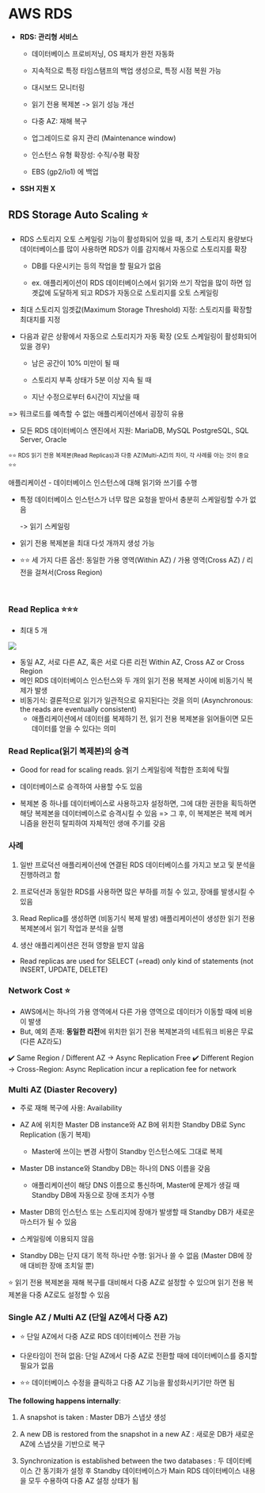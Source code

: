 # AWS RDS

- **RDS: 관리형 서비스**

    - 데이터베이스 프로비저닝, OS 패치가 완전 자동화

    - 지속적으로 특정 타임스탬프의 백업 생성으로, 특정 시점 복원 가능

    - 대시보드 모니터링

    - 읽기 전용 복제본 -> 읽기 성능 개선

    - 다중 AZ: 재해 복구

    - 업그레이드로 유지 관리 (Maintenance window)

    - 인스턴스 유형 확장성: 수직/수평 확장

    - EBS (gp2/io1) 에 백업

- **SSH 지원 X**

## RDS Storage Auto Scaling ⭐️

- RDS 스토리지 오토 스케일링 기능이 활성화되어 있을 때, 초기 스토리지 용량보다 데이터베이스를 많이 사용하면 RDS가 이를 감지해서 자동으로 스토리지를 확장

  - DB를 다운시키는 등의 작업을 할 필요가 없음

  - ex. 애플리케이션이 RDS 데이터베이스에서 읽기와 쓰기 작업을 많이 하면 임곗값에 도달하게 되고 RDS가 자동으로 스토리지를 오토 스케일링

- 최대 스토리지 임곗값(Maximum Storage Threshold) 지정: 스토리지를 확장할 최대치를 지정

- 다음과 같은 상황에서 자동으로 스토리지가 자동 확장 (오토 스케일링이 활성화되어 있을 경우)

  - 남은 공간이 10% 미만이 될 때

  - 스토리지 부족 상태가 5분 이상 지속 될 때

  - 지난 수정으로부터 6시간이 지났을 때

=> 워크로드를 예측할 수 없는 애플리케이션에서 굉장히 유용

- 모든 RDS 데이터베이스 엔진에서 지원: MariaDB, MySQL PostgreSQL, SQL Server, Oracle


<small>⭐️⭐️ RDS 읽기 전용 복제본(Read Replicas)과 다중 AZ(Multi-AZ)의 차이, 각 사례를 아는 것이 중요 ⭐️⭐️</small>

애플리케이션 - 데이터베이스 인스턴스에 대해 읽기와 쓰기를 수행

- 특정 데이터베이스 인스턴스가 너무 많은 요청을 받아서 충분히 스케일링할 수가 없음 

  -> 읽기 스케일링

- 읽기 전용 복제본을 최대 다섯 개까지 생성 가능

- ⭐️⭐️ 세 가지 다른 옵션: 동일한 가용 영역(Within AZ) / 가용 영역(Cross AZ) / 리전을 걸쳐서(Cross Region) 

<br/>

### Read Replica ⭐️⭐️⭐️
- 최대 5 개

<img src="./img/../../img/rds1.png" />

- 동일 AZ, 서로 다른 AZ, 혹은 서로 다른 리전 Within AZ, Cross AZ or Cross Region
- 메인 RDS 데이터베이스 인스턴스와 두 개의 읽기 전용 복제본 사이에 비동기식 복제가 발생
- 비동기식: 결론적으로 읽기가 일관적으로 유지된다는 것을 의미 (Asynchronous: the reads are eventually consistent)
  - 애플리케이션에서 데이터를 복제하기 전, 읽기 전용 복제본을 읽어들이면 모든 데이터를 얻을 수 있다는 의미

### Read Replica(읽기 복제본)의 승격

- Good for read for scaling reads. 읽기 스케일링에 적합한 조회에 탁월

- 데이터베이스로 승격하여 사용할 수도 있음

- 복제본 중 하나를 데이터베이스로 사용하고자 설정하면, 그에 대한 권한을 획득하면 해당 복제본을 데이터베이스로 승격시킬 수 있음 => 그 후, 이 복제본은 복제 메커니즘을 완전히 탈피하여 자체적인 생애 주기를 갖음

### 사례

1. 일반 프로덕션 애플리케이션에 연결된 RDS 데이터베이스를 가지고 보고 및 분석을 진행하려고 함

2. 프로덕션과 동일한 RDS를 사용하면 많은 부하를 끼칠 수 있고, 장애를 발생시킬 수 있음

3. Read Replica를 생성하면 (비동기식 복제 발생) 애플리케이션이 생성한 읽기 전용 복제본에서 읽기 작업과 분석을 실행

4. 생산 애플리케이션은 전혀 영향을 받지 않음

- Read replicas are used for SELECT (=read) only kind of statements (not INSERT, UPDATE, DELETE)

### Network Cost ⭐️

- AWS에서는 하나의 가용 영역에서 다른 가용 영역으로 데이터가 이동할 때에 비용이 발생
- But, 예외 존재: **동일한 리전**에 위치한 읽기 전용 복제본과의 네트워크 비용은 무료 (다른 AZ라도)

✔️ Same Region / Different AZ -> Async Replication Free
✔️ Different Region -> Cross-Region: Async Replication incur a replication fee for network 

### Multi AZ (Diaster Recovery)

- 주로 재해 복구에 사용: Availability

- AZ A에 위치한 Master DB instance와 AZ B에 위치한 Standby DB로 Sync Replication (동기 복제)

  - Master에 쓰이는 변경 사항이 Standby 인스턴스에도 그대로 복제

- Master DB instance와 Standby DB는 하나의 DNS 이름을 갖음

  - 애플리케이션이 해당 DNS 이름으로 통신하며, Master에 문제가 생길 때 Standby DB에 자동으로 장애 조치가 수행

- Master DB의 인스턴스 또는 스토리지에 장애가 발생할 때 Standby DB가 새로운 마스터가 될 수 있음

- 스케일링에 이용되지 않음

- Standby DB는 단지 대기 목적 하나만 수행: 읽거나 쓸 수 없음 (Master DB에 장애 대비한 장애 조치일 뿐)

⭐️ 읽기 전용 복제본을 재해 복구를 대비해서 다중 AZ로 설정할 수 있으며 읽기 전용 복제본을 다중 AZ로도 설정할 수 있음

### Single AZ / Multi AZ (단일 AZ에서 다중 AZ)

- ⭐️ 단일 AZ에서 다중 AZ로 RDS 데이터베이스 전환 가능

- 다운타임이 전혀 없음: 단일 AZ에서 다중 AZ로 전환할 때에 데이터베이스를 중지할 필요가 없음

 - ⭐️⭐️ 데이터베이스 수정을 클릭하고 다중 AZ 기능을 활성화시키기만 하면 됨

**The following happens internally**:

1. A snapshot is taken
: Master DB가 스냅샷 생성

2. A new DB is restored from the snapshot in a new AZ
: 새로운 DB가 새로운 AZ에 스냅샷을 기반으로 복구

3.  Synchronization is established between the two databases
: 두 데이터베이스 간 동기화가 설정 후 Standby 데이터베이스가 Main RDS 데이터베이스 내용을 모두 수용하여 다중 AZ 설정 상태가 됨

